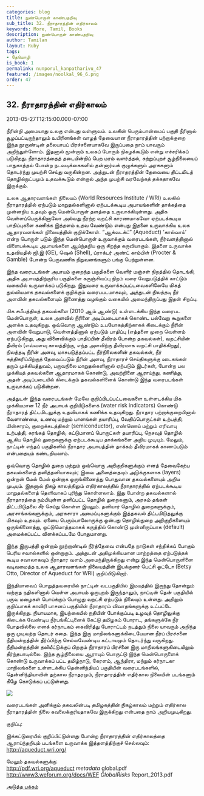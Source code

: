 ```yaml
---
categories: blog
title: நுண்பொருள் காண்பதறிவு
sub_title: 32. நீராதாரத்தின் எதிர்காலம்
keywords: More, Tamil, Books
description: நுண்பொருள் காண்பதறிவு
author: Tamilan
layout: Ruby
tags:
- தேமொழி
is_book: 1
permalink: nunporul_kanpatharivu_47
featured: /images/noolkal_96_6.png
order: 47
---
```



## 32. நீராதாரத்தின் எதிர்காலம்

2013-05-27T12:15:00.000-07:00

நீரின்றி அமையாது உலகு என்பது வள்ளுவம். உலகின் பெரும்பான்மைப் பகுதி நீரினால் சூழப்பட்டிருந்தாலும் உயிரினங்கள் வாழத் தேவையான நீராதாரத்தின் பற்றாக்குறை இந்த நூறாண்டின் தலையாயப் பிரச்சனையாகவே இருப்பதை நாம் யாவரும் அறிந்துள்ளோம். இதனால் மூன்றாம் உலகப் போரும் நிகழக்கூடும் என்று எச்சரிக்கப் படுகிறது. நீராதாரத்தைத் தடையின்றிப் பெற மரம் வளர்த்தல், சுற்றுப்புறச் சூழ்நிலையைப் பாதுகாத்தல் போன்ற நடவடிக்கைகளில் தன்னார்வக் குழுக்களும் அரசுகளும் தொடர்ந்து முயற்சி செய்து வருகின்றன. அத்துடன் நீராதரத்தின் தேவையை திட்டமிடத் தொழில்நுட்பமும் உதவக்கூடும் என்றால் அந்த முயற்சி வரவேற்கத் தக்கதாகவே இருக்கும்.

உலக ஆதாரவளங்கள் நிலையம் (World Resources Institute / WRI) உலகில் நீராதாரத்தில் ஏற்படும் மாறுதல்களினால் ஏற்படக்கூடிய அபாயங்களின் தாக்கத்தை முன்னறிய உதவும் ஒரு மென்பொருள் தளத்தை உருவாக்கியுள்ளது. அதிக வெள்ளப்பெருக்கினாலோ அல்லது நீரற்ற வறட்சி காரணமாகவோ ஏற்படக்கூடிய பாதிப்புகளை கணிக்க இத்தளம் உதவ வேண்டும் என்பது இதனை உருவாக்கிய உலக ஆதாரவளங்கள் நிலையத்தின் குறிக்கோள். “ஆக்வடக்ட்” (Aqueduct) ‘கால்வாய்’ என்ற பொருள் படும் இந்த மென்பொருள் உருவாக்கும் வரைபடங்கள், நீர்வளத்தினால் விளையக்கூடிய அபாயங்களை ஆய்ந்தறிய ஒரு சிறந்த கருவியாகும். இதனை உருவாக்க உதவியதில் ஜி.இ (GE), ஷெல் (Shell), ப்ராக்டர் அண்ட் காம்பிள் (Procter & Gamble) போன்ற பெருவணிக நிறுவனங்களும் பங்கு பெற்றுள்ளன.

இந்த வரைபடங்கள் அபாயம் குறைந்த பகுதிகளை வெளிர் மஞ்சள் நிறத்தில் தொடங்கி, அதிக அபாயத்திற்குரிய பகுதிகளை கருஞ்சிவப்பு நிறம் வரை வேறுபடுத்திக் காட்டும் வகையில் உருவாக்கப் படுகிறது. இதுவரை உருவாக்கப்பட்டவைகளிலேயே மிகத் துல்லியமாக தகவல்களைக் குறிக்கும் வரைபபடமாகவும், அத்துடன் நிலத்தடி நீர் அளவின் தகவல்களையும் இணைத்து வழங்கும் வகையில் அமைந்திருப்பது இதன் சிறப்பு.

மிக சமீபத்தியத் தகவல்களை (2010 ஆம் ஆண்டு) உள்ளடக்கிய இந்த வரைபட மென்பொருள், உலக அளவில் நீரினை அடிப்படையாகக் கொண்ட பல்வேறு கூறுகளை அளக்க உதவுகிறது. ஒவ்வொரு ஆண்டும் உபயோகத்திற்காகக் கிடைக்கும் நீரின் அளவின் வேறுபாடு, வெள்ளத்தினால் ஏற்படும் பாதிப்பு (எத்தனை முறை வெள்ளம் ஏற்படுகிறது, அது விளைவிக்கும் பாதிப்பின் தீவிரம் போன்ற தகவல்கள்), வறட்சியின் தீவிரம் (எவ்வளவு காலத்திற்கு, எந்த அளவிற்கு தீவிரமாக வறட்சி பாதிக்கிறது), நிலத்தடி நீரின் அளவு, மாசுபடுத்தப்பட்ட நீர்நிலைகளின் தகவல்கள், நீர் சுத்திகரிப்பிற்குத் தேவைப்படும் நீரின் அளவு, நீராதாரச் செய்திகளுக்கு ஊடகங்கள் தரும் முக்கியத்துவம், பருவநிலை மாறுதல்களினால் ஏற்படும் இடர்கள், போன்ற பல முக்கியத் தகவல்களை ஆதாரமாகக் கொண்டு, அவற்றினை ஆராய்ந்து, கணித்து, அதன் அடிப்படையில் கிடைக்கும் தகவல்களினைக் கொண்டு இந்த வரைபடங்கள் உருவாக்கப் படுகின்றன.

அத்துடன் இந்த வரைபடங்கள் மேலே குறிப்பிடப்பட்டவைகளை உள்ளடக்கிய மிக முக்கியமான 12 நீர் அபாயக் குறியீடுகளைக் (water risk indicators) கொண்டு நீராதாரத் திட்டமிடலுக்கு உதவியாகக் கணிக்க உதவுகிறது. நீராதார பற்றாக்குறையினால் வேளாண்மை, உணவு மற்றும் பானங்கள் தயாரிப்பு, வேதிப்பொருட்கள் உற்பத்தி, மின்சாரம், குறைக்கடத்திகள் (semiconductor), எண்ணெய் மற்றும் எரிவாயு உற்பத்தி, சுரங்கத் தொழில், கட்டுமானப் பொருட்கள் தயாரிப்பு, நெசவுத் தொழில் ஆகிய தொழில் துறைகளுக்கு ஏற்படக்கூடிய தாக்கங்களை அறிய முடியும். மேலும், நாட்டின் எந்தப் பகுதிகளில் நீராதார அபாயத்தின் தாக்கம் தீவிரமாகக் காணப்படும் என்பதையும் கண்டறியலாம்.

ஒவ்வொரு தொழில் துறை மற்றும் ஒவ்வொரு அறிகுறிகளுக்கும் எனத் தேவைகேற்ப தகவல்களைத் தனித்தனியாகவும்; இவை அனைத்தையும் அடுக்குகளாக (layers) ஒன்றன் மேல் மேல் ஒன்றாக ஒருங்கிணைத்து பொதுவான தகவல்களையும் அறிய முடியும். இதனால் நிகழ் காலத்திலும் எதிர்காலத்தில் நீராதாரத்தில் ஏற்படக்கூடிய மாறுதல்களைத் தெளிவாகப் புரிந்து கொள்ளலாம். இது போன்ற தகவல்களால் நீராதாரத்தை நம்பியுள்ள தனிப்பட்ட தொழில் துறைகளும், அரசும் தங்கள் திட்டமிடுதலை சீர் செய்து கொள்ள இயலும். தனியார் தொழில் துறைகளுக்கும், அரசாங்கங்களுக்கும், அரசுசாரா அமைப்புகளுக்கும் இத்தகவல் திட்டமிடுதலுக்கு மிகவும் உதவும். ஏனைய பெரும்பாலோருக்கு ஒன்பது தொழில்துறை அறிகுறிகளையும் ஒருங்கிணைத்து, ஒட்டுமொத்தமாகக் கருத்தில் கொண்டு முன்னிருப்பாக (default) அமைக்கப்பட்ட விளக்கப்படமே போதுமானது.

இந்த இருபத்தி ஒன்றாம் நூற்றாண்டில் நீர்த்தேவை என்பதே நாடுகள் சந்திக்கப் போகும் பெரிய சவால்களில் ஒன்றாகும். அத்துடன் அதிமுக்கியமான மாற்றத்தை ஏற்படுத்தக் கூடிய சவாலாகவும் நீராதார வளம் அமைந்திருக்கிறது என்று இந்த மென்பொருளினை வடிவமைத்த உலக ஆதாரவளங்கள் நிலையத்தின் இயக்குனர் பெட்சி ஓட்டோ (Betsy Otto, Director of Aqueduct for WRI) குறிப்பிடுகிறார்.

இந்தியாவைப் பொறுத்தவரையில் நாட்டின் வடபகுதியில் இமயத்தில் இருந்து தோன்றும் வற்றாத நதிகளினால் வெள்ள அபாயம் ஒருபுறம் இருந்தாலும், நாட்டின் தென் பகுதியில் பருவ மழைகள் பொய்க்கும் பொழுது வறட்சி ஏற்படும் நிலையும் உள்ளது. அதிலும் குறிப்பாகக் காவிரி பாசனப் பகுதியின் நீராதாரம் விவாதங்களுக்கு உட்பட்டே இருக்கிறது. நியாயமாக, இயற்கையில் நதியின் போக்குப்படி உழவுத் தொழிலுக்கு கிடைக்க வேண்டிய நீர்பங்கீட்டினைக் கேட்டு தமிழகம் போராட, தங்களுக்கே நீர் போதவில்லை எனக் கர்நாடகம் கைவிரித்து போராட்டம் நடத்தும் நிலை யாவரும் அறிந்த ஒரு முடிவற்ற தொடர் கதை. இந்த இரு மாநிலங்களுக்கிடையேயான நீர்ப் பிரச்சனை நீதிமன்றத்தின் தீர்ப்பிற்கு செல்லவேண்டிய கட்டாயமும் தொடர்ந்து வருகிறது. நீதிமன்றத்தின் தலியீட்டுக்குப் பிறகும் நீராதாரப் பிரச்னை இரு மாநிலங்களுகிடையிலும் தீர்ந்தபாடில்லை. இந்த சூழ்நிலையை ஆராயும் பொருட்டு இந்த மென்பொருளைக் கொண்டு உருவாக்கப் பட்ட தமிழ்நாடு, கேரளம், ஆந்திரா, மற்றும் கர்நாடகா மாநிலங்களை உள்ளடக்கிய தென்னிந்தியப் பகுதியின் வரைபடங்களில், தென்னிந்தியாவின் தற்கால நீராதரமும், நீராதாரத்தின் எதிர்கால நிலையின் படங்களும் கீழே கொடுக்கப் பட்டுள்ளது.

![](https://4.bp.blogspot.com/-OlCvoYswoUY/XEODN3w7wSI/AAAAAAAAJuU/lHJH-I3u3W4enhlaG2H5u6LFDb-5mOTDACPcBGAYYCw/s1600/water%2Bmap.JPG)

வரைபடங்கள் அளிக்கும் தகவலின்படி தமிழகத்தின் நிகழ்காலம் மற்றும் எதிர்கால நீராதாரத்தின் நிலை கவலைக்குரியதாகவே இருக்கிறது என்பதை நாம் அறியமுடிகிறது.

குறிப்பு:

இக்கட்டுரையில் குறிப்பிட்டுள்ளது போன்ற நீராதாரத்தின் எதிர்காலத்தை ஆராய்ந்தறியும் படங்களை உருவாக்க இத்தளத்திற்குச் செல்லவும்: http://aqueduct.wri.org/

மேலும் தகவல்களுக்கு:  
http://pdf.wri.org/aqueduct _metadata_ global.pdf  
http://www3.weforum.org/docs/WEF _GlobalRisks_ Report_2013.pdf

[அடுத்த பக்கம்](nunporul_kanpatharivu_48)